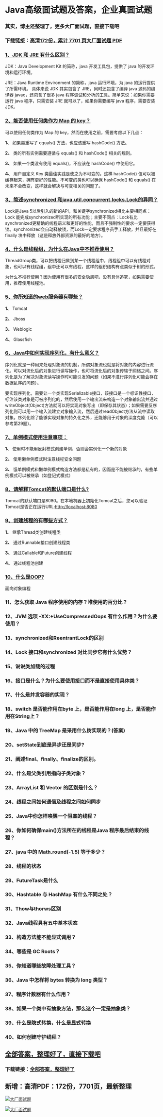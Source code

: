 # Java高级面试题及答案，企业真面试题

### 其实，博主还整理了，更多大厂面试题，直接下载吧

### 下载链接：[高清172份，累计 7701 页大厂面试题  PDF](https://github.com/souyunku/DevBooks/blob/master/docs/index.md)



### [1、JDK 和 JRE 有什么区别？](https://github.com/souyunku/DevBooks/blob/master/docs/Java/Java高级面试题及答案，企业真面试题.md#1jdk-和-jre-有什么区别)  


JDK：Java Development Kit 的简称，java 开发工具包，提供了 java 的开发环境和运行环境。

JRE：Java Runtime Environment 的简称，java 运行环境，为 java 的运行提供了所需环境。 具体来说 JDK 其实包含了 JRE，同时还包含了编译 java 源码的编译器 javac，还包含了很多 java 程序调试和分析的工具。简单来说：如果你需要运行 java 程序，只需安装 JRE 就可以了，如果你需要编写 java 程序，需要安装 JDK。


### [2、能否使用任何类作为 Map 的 key？](https://github.com/souyunku/DevBooks/blob/master/docs/Java/Java高级面试题及答案，企业真面试题.md#2能否使用任何类作为-map-的-key)  


可以使用任何类作为 Map 的 key，然而在使用之前，需要考虑以下几点：

**1、** 如果类重写了 equals() 方法，也应该重写 hashCode() 方法。

**2、** 类的所有实例需要遵循与 equals() 和 hashCode() 相关的规则。

**3、** 如果一个类没有使用 equals()，不应该在 hashCode() 中使用它。

**4、** 用户自定义 Key 类最佳实践是使之为不可变的，这样 hashCode() 值可以被缓存起来，拥有更好的性能。不可变的类也可以确保 hashCode() 和 equals() 在未来不会改变，这样就会解决与可变相关的问题了。


### [3、简述synchronized 和java.util.concurrent.locks.Lock的异同？](https://github.com/souyunku/DevBooks/blob/master/docs/Java/Java高级面试题及答案，企业真面试题.md#3简述synchronized-和javautilconcurrentlockslock的异同)  




Lock是Java 5以后引入的新的API，和关键字synchronized相比主要相同点：Lock 能完成synchronized所实现的所有功能；主要不同点：Lock有比synchronized更精确的线程语义和更好的性能，而且不强制性的要求一定要获得锁。synchronized会自动释放锁，而Lock一定要求程序员手工释放，并且最好在finally 块中释放（这是释放外部资源的最好的地方）。


### [4、什么是线程组，为什么在Java中不推荐使用？](https://github.com/souyunku/DevBooks/blob/master/docs/Java/Java高级面试题及答案，企业真面试题.md#4什么是线程组为什么在java中不推荐使用)  


ThreadGroup类，可以把线程归属到某一个线程组中，线程组中可以有线程对象，也可以有线程组，组中还可以有线程，这样的组织结构有点类似于树的形式。

为什么不推荐使用？因为使用有很多的安全隐患吧，没有具体追究，如果需要使用，推荐使用线程池。


### [5、你所知道的web服务器有哪些？](https://github.com/souyunku/DevBooks/blob/master/docs/Java/Java高级面试题及答案，企业真面试题.md#5你所知道的web服务器有哪些)  


**1、** Tomcat

**2、** Jboss

**3、** Weblogic

**4、** Glassfish


### [6、Java中如何实现序列化，有什么意义？](https://github.com/souyunku/DevBooks/blob/master/docs/Java/Java高级面试题及答案，企业真面试题.md#6java中如何实现序列化有什么意义)  




序列化就是一种用来处理对象流的机制，所谓对象流也就是将对象的内容进行流化。可以对流化后的对象进行读写操作，也可将流化后的对象传输于网络之间。序列化是为了解决对象流读写操作时可能引发的问题（如果不进行序列化可能会存在数据乱序的问题）。

要实现序列化，需要让一个类实现Serializable接口，该接口是一个标识性接口，标注该类对象是可被序列化的，然后使用一个输出流来构造一个对象输出流并通过writeObject(Object)方法就可以将实现对象写出（即保存其状态）；如果需要反序列化则可以用一个输入流建立对象输入流，然后通过readObject方法从流中读取对象。序列化除了能够实现对象的持久化之外，还能够用于对象的深度克隆（可以参考第29题）。


### [7、单例模式使用注意事项：](https://github.com/souyunku/DevBooks/blob/master/docs/Java/Java高级面试题及答案，企业真面试题.md#7单例模式使用注意事项：)  


**1、** 使用时不能用反射模式创建单例，否则会实例化一个新的对象

**2、** 使用懒单例模式时注意线程安全问题

**3、** 饿单例模式和懒单例模式构造方法都是私有的，因而是不能被继承的，有些单例模式可以被继承（如登记式模式）


### [8、请解释Tomcat的默认端口是什么?](https://github.com/souyunku/DevBooks/blob/master/docs/Java/Java高级面试题及答案，企业真面试题.md#8请解释tomcat的默认端口是什么)  


Tomcat的默认端口是8080。在本地机器上初始化Tomcat之后，您可以验证Tomcat是否正在运行URL:[http://localhost:8080](http://localhost:8080)


### [9、创建线程的有哪些方式？](https://github.com/souyunku/DevBooks/blob/master/docs/Java/Java高级面试题及答案，企业真面试题.md#9创建线程的有哪些方式)  


**1、** 继承Thread类创建线程类

**2、** 通过Runnable接口创建线程类

**3、** 通过Callable和Future创建线程

**4、** 通过线程池创建


### [10、什么是OOP?](https://github.com/souyunku/DevBooks/blob/master/docs/Java/Java高级面试题及答案，企业真面试题.md#10什么是oop)  


面向对象编程


### 11、怎么获取 Java 程序使用的内存？堆使用的百分比？
### 12、JVM 选项 -XX:+UseCompressedOops 有什么作用？为什么要使用？
### 13、synchronized和ReentrantLock的区别
### 14、Lock 接口和synchronized 对比同步它有什么优势？
### 15、说说类加载的过程
### 16、接口是什么？为什么要使用接口而不是直接使用具体类？
### 17、什么是并发容器的实现？
### 18、switch 是否能作用在byte 上，是否能作用在long 上，是否能作用在String上？
### 19、Java 中的 TreeMap 是采用什么树实现的？(答案)
### 20、setState到底是异步还是同步?
### 21、阐述final、finally、finalize的区别。
### 22、什么是父类引用指向子类对象？
### 23、ArrayList 和 Vector 的区别是什么？
### 24、线程之间如何通信及线程之间如何同步
### 25、Java中你怎样唤醒一个阻塞的线程？
### 26、你如何确保main()方法所在的线程是Java 程序最后结束的线程？
### 27、java 中的 Math.round(-1.5) 等于多少？
### 28、线程的状态
### 29、FutureTask是什么
### 30、Hashtable 与 HashMap 有什么不同之处？
### 31、Thow与thorws区别
### 32、Java线程具有五中基本状态
### 33、构造方法能不能显式调用？
### 34、哪些是 GC Roots？
### 35、你知道哪些故障处理工具？
### 36、Java 中怎样将 bytes 转换为 long 类型？
### 37、程序计数器有什么作用？
### 38、如果一个类中有抽象方法，那么这个一定是抽象类？
### 39、什么是隐式转换，什么是显式转换
### 40、如何创建守护线程？




## [全部答案，整理好了，直接下载吧](https://gitee.com/souyunku/DevBooks/blob/master/docs/daan.md)

### 下载链接：[全部答案，整理好了](https://gitee.com/souyunku/DevBooks/blob/master/docs/daan.md)




## 新增：高清PDF：172份，7701页，最新整理

[![大厂面试题](https://www.souyunku.com/wp-content/uploads/weixin/mst.png "架构师专栏")](https://www.souyunku.com/wp-content/uploads/weixin/githup-weixin.png "架构师专栏")

[![大厂面试题](https://www.souyunku.com/wp-content/uploads/weixin/githup-weixin.png "架构师专栏")](https://www.souyunku.com/wp-content/uploads/weixin/githup-weixin.png "架构师专栏")

